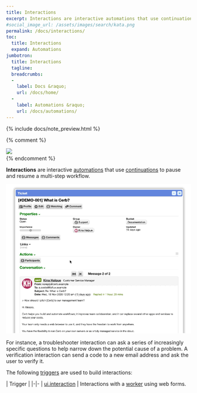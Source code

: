 ```yaml
---
title: Interactions
excerpt: Interactions are interactive automations that use continuations to pause and resume a multi-step workflow.
#social_image_url: /assets/images/search/kata.png
permalink: /docs/interactions/
toc:
  title: Interactions
  expand: Automations
jumbotron:
  title: Interactions
  tagline: 
  breadcrumbs:
  -
    label: Docs &raquo;
    url: /docs/home/
  -
    label: Automations &raquo;
    url: /docs/automations/
---
```


{% include docs/note_preview.html %}

{% comment %}
<div class="cerb-screenshot">
<img src="{{page.social_image_url}}" class="screenshot">
</div>
{% endcomment %}

**Interactions** are interactive [automations](/docs/automations/) that use [continuations](/docs/automations/#continuations) to pause and resume a multi-step workflow.

<div class="cerb-screenshot">
<img src="/assets/images/docs/automations/triggers/ui.interaction/interactions-participants.gif" class="screenshot">
</div>

For instance, a troubleshooter interaction can ask a series of increasingly specific questions to help narrow down the potential cause of a problem. A verification interaction can send a code to a new email address and ask the user to verify it.

The following [triggers](/docs/automations/#triggers) are used to build interactions:

| Trigger | 
|-|-
| [ui.interaction](/docs/automations/triggers/ui.interaction/) | Interactions with a [worker](/docs/workers/) using web forms.

